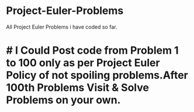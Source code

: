 # Project-Euler-Problems
All Project Euler Problems i have coded so far. 
# # I Could Post code from Problem 1 to 100 only as per Project Euler Policy of not spoiling problems.After 100th Problems Visit & Solve Problems on your own.
